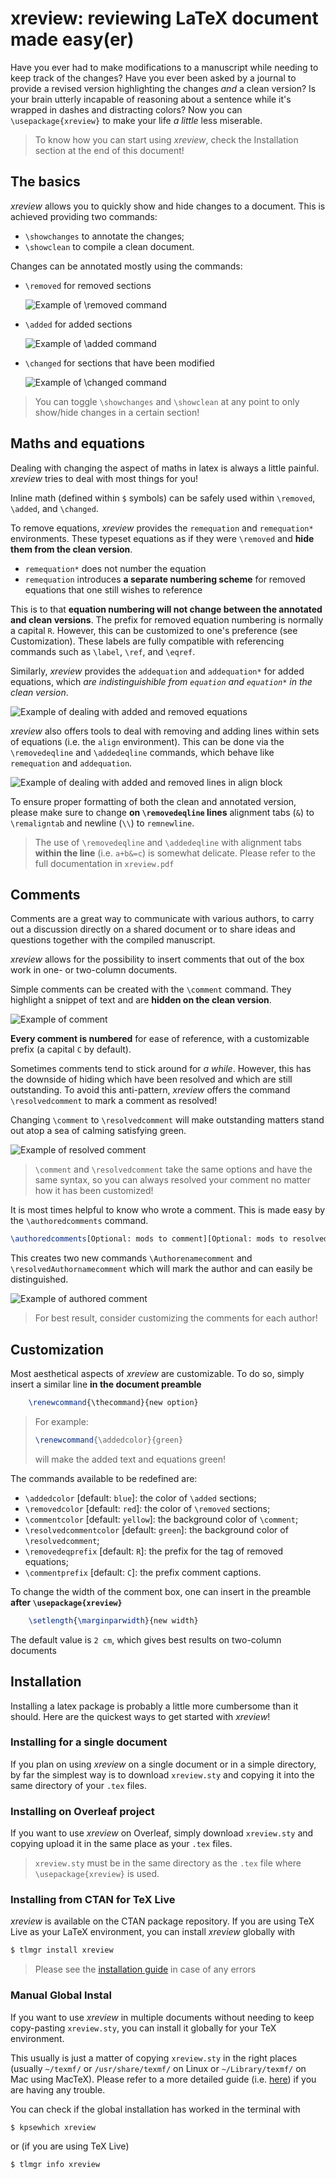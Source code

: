# xreview: reviewing LaTeX document made easy(er)

Have you ever had to make modifications to a manuscript while needing to keep track of the changes? Have you ever been asked by a journal to provide a revised version highlighting the changes *and* a clean version? Is your brain utterly incapable of reasoning about a sentence while it's wrapped in dashes and distracting colors?
Now you can `\usepackage{xreview}` to make your life *a little* less miserable.

> To know how you can start using *xreview*, check the Installation section at the end of this document!

## The basics

*xreview* allows you to quickly show and hide changes to a document.
This is achieved providing two commands:

* `\showchanges` to annotate the changes;
* `\showclean` to compile a clean document.

Changes can be annotated mostly using the commands:

* `\removed` for removed sections
  
  ![Example of `\removed` command](Figures/removed.png)

* `\added` for added sections
  
    ![Example of `\added` command](Figures/added.png)

* `\changed` for sections that have been modified
  
    ![Example of `\changed` command](Figures/changed.png)

> You can toggle `\showchanges` and `\showclean`  at any point to only show/hide changes in a certain section!

## Maths and equations

Dealing with changing the aspect of maths in latex is always a little painful. *xreview* tries to deal with most things for you!

Inline math (defined within `$` symbols) can be safely used within `\removed`, `\added`, and `\changed`.

To remove equations, *xreview* provides the `remequation` and `remequation*` environments. These typeset equations as if they were `\removed` and **hide them from the clean version**.

* `remequation*` does not number the equation
* `remequation` introduces **a separate numbering scheme** for removed equations that one still wishes to reference

This is to that **equation numbering will not change between the annotated and clean versions**.
The prefix for removed equation numbering is normally a capital `R`. However, this can be customized to one's preference (see Customization). These labels are fully compatible with referencing commands such as `\label`, `\ref`, and `\eqref`.

Similarly, *xreview* provides the `addequation` and `addequation*` for added equations, which *are indistinguishible from `equation` and `equation*` in the clean version*.

![Example of dealing with added and removed equations](Figures/equations.png)

*xreview* also offers tools to deal with removing and adding lines within sets of equations (i.e. the `align` environment). This can be done via the `\removedeqline` and `\addedeqline` commands, which behave like `remequation` and `addequation`.

![Example of dealing with added and removed lines in align block](Figures/align.png)

To ensure proper formatting of both the clean and annotated version, please make sure to change **on `\removedeqline` lines** alignment tabs (`&`) to `\remaligntab` and newline (`\\`) to `remnewline`.

> The use of `\removedeqline` and `\addedeqline` with alignment tabs **within the line** (i.e. `a+b&=c`) is somewhat delicate. Please refer to the full documentation in `xreview.pdf`

## Comments

Comments are a great way to communicate with various authors, to carry out a discussion directly on a shared document or to share ideas and questions together with the compiled manuscript.

*xreview* allows for the possibility to insert comments that out of the box work in one- or two-column documents.

Simple comments can be created with the `\comment` command. They highlight a snippet of text and are **hidden on the clean version**.

![Example of comment](Figures/comment.png)

**Every comment is numbered** for ease of reference, with a customizable prefix (a capital `C` by default).

Sometimes comments tend to stick around for *a while*. However, this has the downside of hiding which have been resolved and which are still outstanding. 
To avoid this anti-pattern, *xreview* offers the command `\resolvedcomment` to mark a comment as resolved!

Changing `\comment` to `\resolvedcomment` will make outstanding matters stand out atop a sea of calming satisfying green.

![Example of resolved comment](Figures/resolvedcomment.png)

> `\comment` and `\resolvedcomment` take the same options and have the same syntax, so you can always resolved your comment no matter how it has been customized!

It is most times helpful to know who wrote a comment. This is made easy by the `\authoredcomments` command.

```tex
\authoredcomments[Optional: mods to comment][Optional: mods to resolvedcomment]{Authorname}
```

This creates two new commands `\Authorenamecomment` and `\resolvedAuthornamecomment` which will mark the author and can easily be distinguished.

![Example of authored comment](Figures/authoredcomments.png)

> For best result, consider customizing the comments for each author!

## Customization

Most aesthetical aspects of *xreview* are customizable. To do so, simply insert a similar line **in the document preamble**

``` tex
    \renewcommand{\thecommand}{new option}
```

> For example:
> 
> ```tex
> \renewcommand{\addedcolor}{green}
> ```
>
> will make the added text and equations green!

The commands available to be redefined are:

* `\addedcolor` [default: `blue`]: the color of `\added` sections;
* `\removedcolor` [default: `red`]: the color of `\removed` sections;
* `\commentcolor` [default: `yellow`]: the background color of `\comment`;
* `\resolvedcommentcolor` [default: `green`]: the background color of `\resolvedcomment`;
* `\removedeqprefix` [default: `R`]: the prefix for the tag of removed equations;
* `\commentprefix` [default: `C`]: the prefix comment captions.
  
To change the width of the comment box, one can insert in the preamble **after `\usepackage{xreview}`**

``` tex
    \setlength{\marginparwidth}{new width}
```

The default value is `2 cm`, which gives best results on two-column documents

## Installation

Installing a latex package is probably a little more cumbersome than it should. Here are the quickest ways to get started with *xreview*!

### Installing for a single document

If you plan on using *xreview* on a single document or in a simple directory, by far the simplest way is to download `xreview.sty` and copying it into the same directory of your `.tex` files.

### Installing on Overleaf project

If you want to use *xreview* on Overleaf, simply download `xreview.sty` and copying upload it in the same place as your `.tex` files.

> `xreview.sty` must be in the same directory as the `.tex` file where `\usepackage{xreview}` is used.

### Installing from CTAN for TeX Live

*xreview* is available on the CTAN package repository. If you are using TeX Live as your LaTeX environment, you can install *xreview* globally with 

``` bash
$ tlmgr install xreview
```

> Please see the [installation guide](https://en.wikibooks.org/wiki/LaTeX/Installation) in case of any errors

### Manual Global Instal

If you want to use *xreview* in multiple documents without needing to keep copy-pasting `xreview.sty`, you can install it globally for your TeX environment.

This usually is just a matter of copying `xreview.sty` in the right places (usually `~/texmf/` or `/usr/share/texmf/` on Linux or `~/Library/texmf/` on Mac using MacTeX). Please refer to a more detailed guide (i.e. [here](https://en.wikibooks.org/wiki/LaTeX/Installing_Extra_Packages)) if you are having any trouble.

You can check if the global installation has worked in the terminal with

``` bash
$ kpsewhich xreview
```

or (if you are using TeX Live)

``` bash
$ tlmgr info xreview
```
